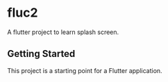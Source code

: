 # fluc2

A flutter project to learn splash screen.

## Getting Started

This project is a starting point for a Flutter application.


